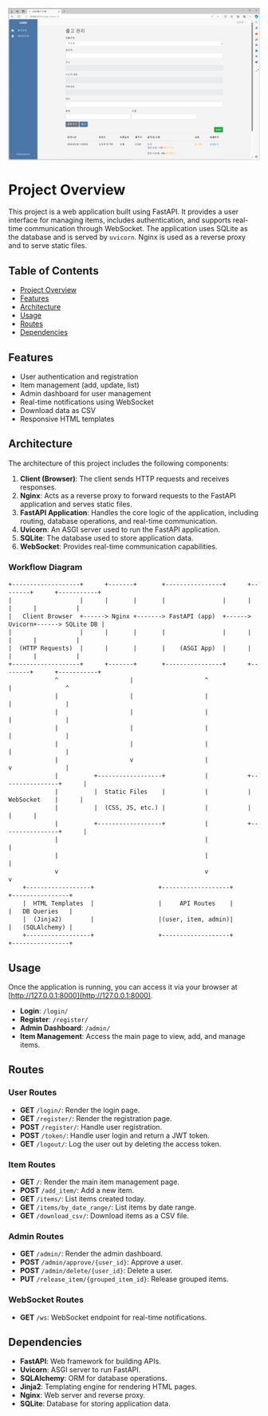 ![Project Logo](doc/main.PNG)

# Project Overview

This project is a web application built using FastAPI. It provides a user interface for managing items, includes authentication, and supports real-time communication through WebSocket. The application uses SQLite as the database and is served by `uvicorn`. Nginx is used as a reverse proxy and to serve static files.

## Table of Contents

- [Project Overview](#project-overview)
- [Features](#features)
- [Architecture](#architecture)
- [Usage](#usage)
- [Routes](#routes)
- [Dependencies](#dependencies)

## Features

- User authentication and registration
- Item management (add, update, list)
- Admin dashboard for user management
- Real-time notifications using WebSocket
- Download data as CSV
- Responsive HTML templates

## Architecture

The architecture of this project includes the following components:

1. **Client (Browser)**: The client sends HTTP requests and receives responses.
2. **Nginx**: Acts as a reverse proxy to forward requests to the FastAPI application and serves static files.
3. **FastAPI Application**: Handles the core logic of the application, including routing, database operations, and real-time communication.
4. **Uvicorn**: An ASGI server used to run the FastAPI application.
5. **SQLite**: The database used to store application data.
6. **WebSocket**: Provides real-time communication capabilities.

### Workflow Diagram

```plaintext
+-------------------+      +-------+       +----------------+      +--------+      +-----------+
|                   |      |       |       |                |      |        |      |           |
|   Client Browser  +------> Nginx +-------> FastAPI (app)  +------> Uvicorn+------> SQLite DB |
|                   |      |       |       |                |      |        |      |           |
|  (HTTP Requests)  |      |       |       |    (ASGI App)  |      |        |      |           |
+-------------------+      +-------+       +----------------+      +--------+      +-----------+
             ^                    |                    ^                   |               ^
             |                    |                    |                   |               |
             |                    |                    |                   |               |
             |                    |                    |                   |               |
             |                    |                    |                   |               |
             |                    v                    |                   v               |
             |          +------------------+           |           +----------------+      |
             |          |  Static Files    |           |           |   WebSocket    |      |
             |          |  (CSS, JS, etc.) |           |           |                |      |
             |          +------------------+           |           +----------------+      |
             |                                         |                                   |
             |                                         |                                   |
             v                                         v                                   v
    +------------------+                  +-------------------+                 +----------------+
    |  HTML Templates  |                  |     API Routes    |                 |   DB Queries   |
    |  (Jinja2)        |                  |(user, item, admin)|                 |   (SQLAlchemy) |
    +------------------+                  +-------------------+                 +----------------+
```

## Usage

Once the application is running, you can access it via your browser at [http://127.0.0.1:8000](http://127.0.0.1:8000).

- **Login**: `/login/`
- **Register**: `/register/`
- **Admin Dashboard**: `/admin/`
- **Item Management**: Access the main page to view, add, and manage items.

## Routes

### User Routes

- **GET** `/login/`: Render the login page.
- **GET** `/register/`: Render the registration page.
- **POST** `/register/`: Handle user registration.
- **POST** `/token/`: Handle user login and return a JWT token.
- **GET** `/logout/`: Log the user out by deleting the access token.

### Item Routes

- **GET** `/`: Render the main item management page.
- **POST** `/add_item/`: Add a new item.
- **GET** `/items/`: List items created today.
- **GET** `/items/by_date_range/`: List items by date range.
- **GET** `/download_csv/`: Download items as a CSV file.

### Admin Routes

- **GET** `/admin/`: Render the admin dashboard.
- **POST** `/admin/approve/{user_id}`: Approve a user.
- **POST** `/admin/delete/{user_id}`: Delete a user.
- **PUT** `/release_item/{grouped_item_id}`: Release grouped items.

### WebSocket Routes

- **GET** `/ws`: WebSocket endpoint for real-time notifications.

## Dependencies

- **FastAPI**: Web framework for building APIs.
- **Uvicorn**: ASGI server to run FastAPI.
- **SQLAlchemy**: ORM for database operations.
- **Jinja2**: Templating engine for rendering HTML pages.
- **Nginx**: Web server and reverse proxy.
- **SQLite**: Database for storing application data.

